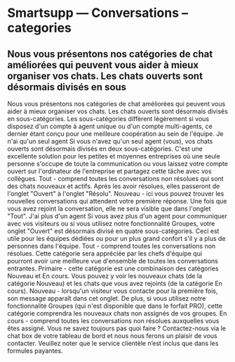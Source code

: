 # Smartsupp — Conversations – categories
## Nous vous présentons nos catégories de chat améliorées qui peuvent vous aider à mieux organiser vos chats. Les chats ouverts sont désormais divisés en sous
Nous vous présentons nos catégories de chat améliorées qui peuvent vous aider à mieux organiser vos chats. Les chats ouverts sont désormais divisés en sous-catégories. Les sous-catégories diffèrent légèrement si vous disposez d'un compte à agent unique ou d'un compte multi-agents, ce dernier étant conçu pour une meilleure coopération au sein de l'équipe.
Je n'ai qu'un seul agent
Si vous n'avez qu'un seul agent (vous), vos chats ouverts sont désormais divisés en deux sous-catégories. C'est une excellente solution pour les petites et moyennes entreprises où une seule personne s'occupe de toute la communication ou vous laissez votre compte ouvert sur l'ordinateur de l'entreprise et partagez cette tâche avec vos collègues.
Tout - comprend toutes les conversations non résolues qui sont des chats nouveaux et actifs. Après les avoir résolues, elles passeront de l'onglet "Ouvert" à l'onglet "Résolu".
Nouveau - ici vous pouvez trouver les nouvelles conversations qui attendent votre première réponse. Une fois que vous avez rejoint la conversation, elle ne sera visible que dans l'onglet "Tout".
J'ai plus d'un agent 
Si vous avez plus d'un agent pour communiquer avec vos visiteurs ou si vous utilisez notre fonctionnalité Groupes, votre onglet "Ouvert" est désormais divisé en quatre sous-catégories. Ceci est utile pour les équipes dédiées ou pour un plus grand confort s'il y a plus de personnes dans l'équipe.
Tout - comprend toutes les conversations non résolues. Cette catégorie sera appréciée par les chefs d'équipe qui pourront avoir une meilleure vue d'ensemble de toutes les conversations entrantes.
Primaire - cette catégorie est une combinaison des catégories Nouveau et En cours. Vous pouvez y voir les nouveaux chats (de la catégorie Nouveau) et les chats que vous avez rejoints (de la catégorie En cours).
Nouveau - lorsqu'un visiteur vous contacte pour la première fois, son message apparaît dans cet onglet. De plus, si vous utilisez notre fonctionnalité Groupes (qui n'est disponible que dans le forfait PRO), cette catégorie comprendra les nouveaux chats non assignés de vos groupes.
En cours - comprend toutes les conversations non résolues auxquelles vous êtes assigné.
Vous ne savez toujours pas quoi faire ? Contactez-nous via le chat box de votre tableau de bord et nous nous ferons un plaisir de vous contacter. Veuillez noter que le service clientèle n’est inclus que dans les formules payantes.

